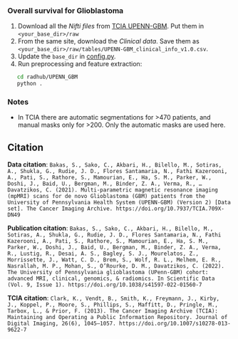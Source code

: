 ### Overall survival for Glioblastoma

1. Download all the _Nifti files_ from [TCIA UPENN-GBM](https://wiki.cancerimagingarchive.net/pages/viewpage.action?pageId=70225642#70225642c94d520b7b5f42e7925602d723412459). Put them in `<your_base_dir>/raw`
2. From the same site, download the _Clinical data_. Save them as `<your_base_dir>/raw/tables/UPENN-GBM_clinical_info_v1.0.csv`.
3. Update the `base_dir` in [config.py](radhub/LNDb/config.py).
4. Run preprocessing and feature extraction:

```bash
   cd radhub/UPENN_GBM
   python .
```
### Notes

- In TCIA there are automatic segmentations for >470 patients, and manual masks only for >200. Only the automatic masks are used here.


## Citation

**Data citation**:
`Bakas, S., Sako, C., Akbari, H., Bilello, M., Sotiras, A., Shukla, G., Rudie, J. D., Flores Santamaria, N., Fathi Kazerooni, A., Pati, S., Rathore, S., Mamourian, E., Ha, S. M., Parker, W., Doshi, J., Baid, U., Bergman, M., Binder, Z. A., Verma, R., … Davatzikos, C. (2021). Multi-parametric magnetic resonance imaging (mpMRI) scans for de novo Glioblastoma (GBM) patients from the University of Pennsylvania Health System (UPENN-GBM) (Version 2) [Data set]. The Cancer Imaging Archive. https://doi.org/10.7937/TCIA.709X-DN49`

**Publication citation**:
`Bakas, S., Sako, C., Akbari, H., Bilello, M., Sotiras, A., Shukla, G., Rudie, J. D., Flores Santamaria, N., Fathi Kazerooni, A., Pati, S., Rathore, S., Mamourian, E., Ha, S. M., Parker, W., Doshi, J., Baid, U., Bergman, M., Binder, Z. A., Verma, R., Lustig, R., Desai, A. S., Bagley, S. J., Mourelatos, Z., Morrissette, J., Watt, C. D., Brem, S., Wolf, R. L., Melhem, E. R., Nasrallah, M. P., Mohan, S., O’Rourke, D. M., Davatzikos, C. (2022). The University of Pennsylvania glioblastoma (UPenn-GBM) cohort: advanced MRI, clinical, genomics, & radiomics. In Scientific Data (Vol. 9, Issue 1). https://doi.org/10.1038/s41597-022-01560-7`

**TCIA citation**:
`Clark, K., Vendt, B., Smith, K., Freymann, J., Kirby, J., Koppel, P., Moore, S., Phillips, S., Maffitt, D., Pringle, M., Tarbox, L., & Prior, F. (2013). The Cancer Imaging Archive (TCIA): Maintaining and Operating a Public Information Repository. Journal of Digital Imaging, 26(6), 1045–1057. https://doi.org/10.1007/s10278-013-9622-7`
